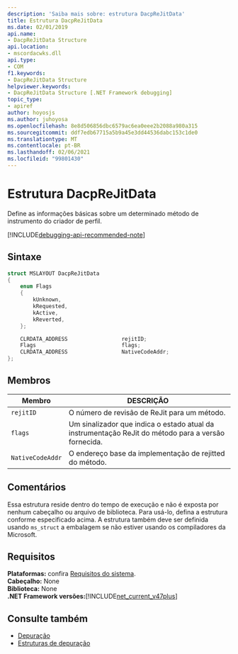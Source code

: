 ```yaml
---
description: 'Saiba mais sobre: estrutura DacpReJitData'
title: Estrutura DacpReJitData
ms.date: 02/01/2019
api.name:
- DacpReJitData Structure
api.location:
- mscordacwks.dll
api.type:
- COM
f1.keywords:
- DacpReJitData Structure
helpviewer.keywords:
- DacpReJitData Structure [.NET Framework debugging]
topic_type:
- apiref
author: hoyosjs
ms.author: juhoyosa
ms.openlocfilehash: 8e8d506856dbc6579ac6ea0eee2b2088a980a315
ms.sourcegitcommit: ddf7edb67715a5b9a45e3dd44536dabc153c1de0
ms.translationtype: MT
ms.contentlocale: pt-BR
ms.lasthandoff: 02/06/2021
ms.locfileid: "99801430"
---
```

# <a name="dacprejitdata-structure"></a>Estrutura DacpReJitData

Define as informações básicas sobre um determinado método de instrumento do criador de perfil.

[!INCLUDE[debugging-api-recommended-note](../../../../includes/debugging-api-recommended-note.md)]

## <a name="syntax"></a>Sintaxe

```cpp
struct MSLAYOUT DacpReJitData
{
    enum Flags
    {
        kUnknown,
        kRequested,
        kActive,
        kReverted,
    };

    CLRDATA_ADDRESS                 rejitID;
    Flags                           flags;
    CLRDATA_ADDRESS                 NativeCodeAddr;
};
```

## <a name="members"></a>Membros

| Membro           | DESCRIÇÃO                                                                                      |
| ---------------- | ------------------------------------------------------------------------------------------------ |
| `rejitID`        | O número de revisão de ReJit para um método.                                                          |
| `flags`          | Um sinalizador que indica o estado atual da instrumentação ReJit do método para a versão fornecida. |
| `NativeCodeAddr` | O endereço base da implementação de rejitted do método.                                         |

## <a name="remarks"></a>Comentários

Essa estrutura reside dentro do tempo de execução e não é exposta por nenhum cabeçalho ou arquivo de biblioteca. Para usá-lo, defina a estrutura conforme especificado acima. A estrutura também deve ser definida usando `ms_struct` a embalagem se não estiver usando os compiladores da Microsoft.

## <a name="requirements"></a>Requisitos

**Plataformas:** confira [Requisitos do sistema](../../get-started/system-requirements.md).  
**Cabeçalho:** None  
**Biblioteca:** None  
**.NET Framework versões:**[!INCLUDE[net_current_v47plus](../../../../includes/net-current-v47plus.md)]  

## <a name="see-also"></a>Consulte também

- [Depuração](index.md)
- [Estruturas de depuração](debugging-structures.md)
